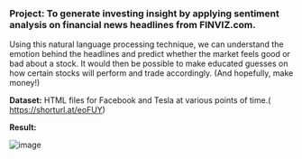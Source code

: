 ### Project: To generate investing insight by applying sentiment analysis on financial news headlines from FINVIZ.com. 

Using this natural language processing technique, we can understand the emotion behind the headlines and predict whether the market feels good or bad about a stock. 
It would then be possible to make educated guesses on how certain stocks will perform and trade accordingly. (And hopefully, make money!)



**Dataset:** HTML files for Facebook and Tesla at various points of time.( https://shorturl.at/eoFUY)

**Result:**

![image](https://user-images.githubusercontent.com/42112240/140859038-1bd5823a-4128-4713-b54a-cb2ac96ee16a.png)

